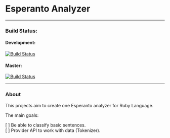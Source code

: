 # Esperanto Analyzer

----

### Build Status:

#### Development:

[![Build Status](https://travis-ci.com/fidelisrafael/esperanto-analyzer.svg?token=k5uMpn3U564QqWar8oA1&branch=development)](https://travis-ci.com/fidelisrafael/esperanto-analyzer)

#### Master:

[![Build Status](https://travis-ci.com/fidelisrafael/esperanto-analyzer.svg?token=k5uMpn3U564QqWar8oA1&branch=master)](https://travis-ci.com/fidelisrafael/esperanto-analyzer)

---

### About

This projects aim to create one Esperanto analyzer for Ruby Language.

The main goals:

 [ ] Be able to classify basic sentences.   
 [ ] Provider API to work with data (Tokenizer).   

